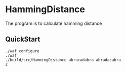 HammingDistance
===============

The program is to calculate hamming distance

QuickStart
----------
    ./waf configure
    ./waf
    ./build/src/HammingDistance abracadabra abradacabra
    2
